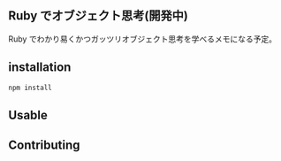 ## Ruby でオブジェクト思考(開発中)

Ruby でわかり易くかつガッツリオブジェクト思考を学べるメモになる予定。

<!-- 「Rails tutorial や チェリー本をやって次何していこうか？という人」や「オブジェクト思考について学びたい人」がオブジェクト指向を考えながら既存のコードを読み書きできるようになる本。 -->

## installation

```javascript
npm install
```

## Usable

## Contributing
